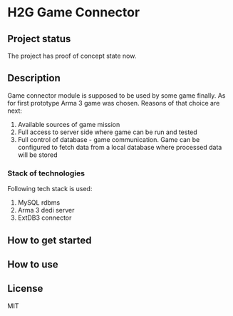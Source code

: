 # H2G Game Connector

## Project status
The project has proof of concept state now.

## Description
Game connector module is supposed to be used by some game finally. As for first prototype Arma 3 game was chosen.
Reasons of that choice are next:
1) Available sources of game mission
2) Full access to server side where game can be run and tested
3) Full control of database - game communication. Game can be configured to fetch data from a local database where processed data will be stored

### Stack of technologies
Following tech stack is used:
1) MySQL rdbms
2) Arma 3 dedi server
3) ExtDB3 connector

## How to get started

## How to use

## License
MIT
